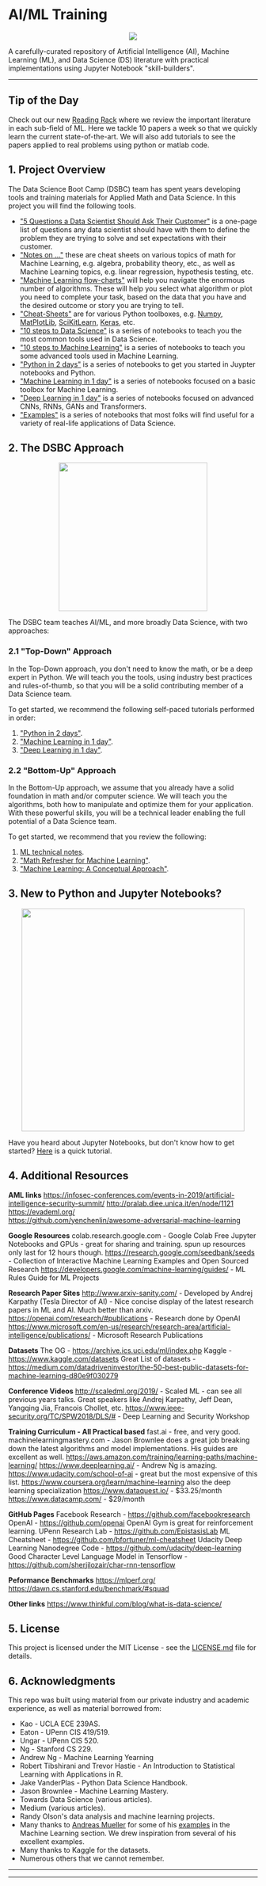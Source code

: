# AI/ML Training

<p align="center">
	<img src="https://github.com/dsbc2020/ml_training/blob/master/media/glasses.jpeg">
</p>

A carefully-curated repository of Artificial Intelligence (AI), Machine Learning (ML), and Data Science (DS) literature with practical implementations using Jupyter Notebook "skill-builders".


-----------------------------------------------------------------------------------

## Tip of the Day
Check out our new [Reading Rack](https://github.com/dsbc2020/ml_training/tree/master/reading_rack) where we review the important literature in each sub-field of ML.  Here we tackle 10 papers a week so that we quickly learn the current state-of-the-art.  We will also add tutorials to see the papers applied to real problems using python or matlab code.



## 1. Project Overview
The Data Science Boot Camp (DSBC) team has spent years developing tools and training materials for Applied Math and Data Science. In this project you will find the following tools.
* ["5 Questions a Data Scientist Should Ask Their Customer"](https://github.com/pfroysdon/publications/blob/main/Math_Notes/DS_Questions.pdf) is a one-page list of questions any data scientist should have with them to define the problem they are trying to solve and set expectations with their customer.
* ["Notes on ..."](https://github.com/pfroysdon/publications/tree/main/Math_Notes) these are cheat sheets on various topics of math for Machine Learning, e.g. algebra, probability theory, etc., as well as Machine Learning topics, e.g. linear regression, hypothesis testing, etc.
* ["Machine Learning flow-charts"](https://github.com/pfroysdon/publications/tree/main/Flow-Chart) will help you navigate the enormous number of algorithms.  These will help you select what algorithm or plot you need to complete your task, based on the data that you have and the desired outcome or story you are trying to tell.
* ["Cheat-Sheets"](https://github.com/dsbc2020/ml_training/tree/master/cheat_sheets) are for various Python toolboxes, e.g. [Numpy](https://github.com/dsbc2020/ml_training/blob/master/cheat_sheets/Numpy_Cheat_Sheet.pdf), [MatPlotLib](https://github.com/dsbc2020/ml_training/blob/master/cheat_sheets/MatPlotLib_Cheat_Sheet.pdf), [SciKitLearn](https://github.com/dsbc2020/ml_training/blob/master/cheat_sheets/SciKitLearn_Cheat_Sheet.pdf), [Keras](https://github.com/dsbc2020/ml_training/blob/master/cheat_sheets/Keras_Cheat_Sheet.pdf), etc.
* ["10 steps to Data Science"](https://github.com/dsbc2020/ml_training/tree/master/notebooks/10-steps-to-DS) is a series of notebooks to teach you the most common tools used in Data Science.
* ["10 steps to Machine Learning"](https://github.com/dsbc2020/ml_training/tree/master/notebooks/10-steps-to-ML) is a series of notebooks to teach you some advanced tools used in Machine Learning. 
* ["Python in 2 days"](https://github.com/dsbc2020/ml_training/tree/master/notebooks/Python-in-2-days) is a series of notebooks to get you started in Juypter notebooks and Python.
* ["Machine Learning in 1 day"](https://github.com/dsbc2020/ml_training/tree/master/notebooks/Machine-Learning-in-1-day) is a series of notebooks focused on a basic toolbox for Machine Learning.
* ["Deep Learning in 1 day"](https://github.com/dsbc2020/ml_training/tree/master/notebooks/Deep-Learning-in-1-day)  is a series of notebooks focused on advanced CNNs, RNNs, GANs and Transformers.
* ["Examples"](https://github.com/dsbc2020/ml_training/tree/master/notebooks/Examples)  is a series of notebooks that most folks will find useful for a variety of real-life applications of Data Science.


## 2. The DSBC Approach
<p align="center">
	<img width="300" src="https://github.com/dsbc2020/ml_training/blob/master/media/bottom-up.png">
</p>
The DSBC team teaches AI/ML, and more broadly Data Science, with two approaches:

### 2.1 "Top-Down" Approach
In the Top-Down approach, you don't need to know the math, or be a deep expert in Python.
We will teach you the tools, using industry best practices and rules-of-thumb, so that you will be a solid contributing member of a Data Science team. 

To get started, we recommend the following self-paced tutorials performed in order:
1. ["Python in 2 days"](https://github.com/dsbc2020/ml_training/tree/master/notebooks/Python-in-2-days).
2. ["Machine Learning in 1 day"](https://github.com/dsbc2020/ml_training/tree/master/notebooks/Machine-Learning-in-1-day).
3. ["Deep Learning in 1 day"](https://github.com/dsbc2020/ml_training/tree/master/notebooks/Deep-Learning-in-1-day).

### 2.2 "Bottom-Up" Approach
In the Bottom-Up approach, we assume that you already have a solid foundation in math and/or computer science.
We will teach you the algorithms, both how to manipulate and optimize them for your application.
With these powerful skills, you will be a technical leader enabling the full potential of a Data Science team.

To get started, we recommend that you review the following:
1. [ML technical notes](https://github.com/pfroysdon/books/blob/master/math_notes).
2. ["Math Refresher for Machine Learning"](https://github.com/pfroysdon/books/tree/master/Math_Refresher_for_Machine_Learning).
3. ["Machine Learning: A Conceptual Approach"](https://github.com/pfroysdon/books/tree/master/Machine_Learning_a_Conceptual_Approach).



## 3. New to Python and Jupyter Notebooks?
<p align="center">
	<img width="450" src="https://github.com/dsbc2020/ml_training/blob/master/media/python_notebook.png">
</p>

Have you heard about Jupyter Notebooks, but don't know how to get started? [Here](https://github.com/dsbc2020/ml_training/blob/master/notebooks/README.md) is a quick tutorial.


## 4. Additional Resources
**AML links**
https://infosec-conferences.com/events-in-2019/artificial-intelligence-security-summit/ 
http://pralab.diee.unica.it/en/node/1121 
https://evademl.org/  
https://github.com/yenchenlin/awesome-adversarial-machine-learning

**Google Resources**
colab.research.google.com - Google Colab Free Jupyter Notebooks and GPUs - great for sharing and training. spun up resources only last for 12 hours though.
https://research.google.com/seedbank/seeds - Collection of Interactive Machine Learning Examples and Open Sourced Research
https://developers.google.com/machine-learning/guides/ - ML Rules Guide for ML Projects

**Research Paper Sites**
http://www.arxiv-sanity.com/ - Developed by Andrej Karpathy (Tesla Director of AI) - Nice concise display of the latest research papers in ML and AI. Much better than arxiv.
https://openai.com/research/#publications - Research done by OpenAI
https://www.microsoft.com/en-us/research/research-area/artificial-intelligence/publications/ - Microsoft Research Publications

**Datasets**
The OG - https://archive.ics.uci.edu/ml/index.php
Kaggle - https://www.kaggle.com/datasets
Great List of datasets - https://medium.com/datadriveninvestor/the-50-best-public-datasets-for-machine-learning-d80e9f030279

**Conference Videos**
http://scaledml.org/2019/ - Scaled ML - can see all previous years talks. Great speakers like Andrej Karpathy, Jeff Dean, Yangqing Jia, Francois Chollet, etc.
https://www.ieee-security.org/TC/SPW2018/DLS/# - Deep Learning and Security Workshop

**Training Curriculum - All Practical based**
fast.ai - free, and very good.
machinelearningmastery.com - Jason Brownlee does a great job breaking down the latest algorithms and model implementations. His guides are excellent as well.
https://aws.amazon.com/training/learning-paths/machine-learning/
https://www.deeplearning.ai/ - Andrew Ng is amazing.
https://www.udacity.com/school-of-ai - great but the most expensive of this list.
https://www.coursera.org/learn/machine-learning
also the deep learning specialization
https://www.dataquest.io/ - $33.25/month
https://www.datacamp.com/ - $29/month

**GitHub Pages**
Facebook Research - https://github.com/facebookresearch
OpenAI - https://github.com/openai
OpenAI Gym is great for reinforcement learning.
UPenn Research Lab - https://github.com/EpistasisLab
ML Cheatsheet - https://github.com/bfortuner/ml-cheatsheet
Udacity Deep Learning Nanodegree Code - https://github.com/udacity/deep-learning
Good Character Level Language Model in Tensorflow - https://github.com/sherjilozair/char-rnn-tensorflow

**Peformance Benchmarks**
https://mlperf.org/
https://dawn.cs.stanford.edu/benchmark/#squad

**Other links**
https://www.thinkful.com/blog/what-is-data-science/


## 5. License
This project is licensed under the MIT License - see the [LICENSE.md](LICENSE.md) file for details.


## 6. Acknowledgments
This repo was built using material from our private industry and academic experience, as well as material borrowed from:
* Kao - UCLA ECE 239AS.
* Eaton - UPenn CIS 419/519.
* Ungar - UPenn CIS 520.
* Ng - Stanford CS 229.
* Andrew Ng - Machine Learning Yearning
* Robert Tibshirani and Trevor Hastie - An Introduction to Statistical Learning with Applications in R.
* Jake VanderPlas - Python Data Science Handbook.
* Jason Brownlee - Machine Learning Mastery.
* Towards Data Science (various articles).
* Medium (various articles).
* Randy Olson's data analysis and machine learning projects.
* Many thanks to [Andreas Mueller](http://amueller.github.io/) for some of his [examples](https://github.com/amueller/scipy_2015_sklearn_tutorial) in the Machine Learning section. We drew inspiration from several of his excellent examples.
* Many thanks to Kaggle for the datasets.
* Numerous others that we cannot remember.


-----------------------------------------------------------------------------------
-----------------------------------------------------------------------------------

[//]: # "Do single-line comments like this"

<!---
"Do multi-line comments like this"
--->

